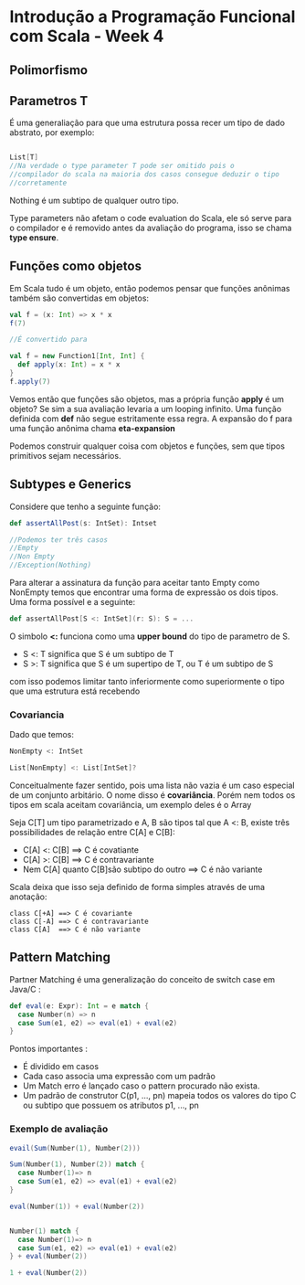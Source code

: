 # Introdução a Programação Funcional com Scala - Week 4

## Polimorfismo


## Parametros T

É uma generaliação para que uma estrutura possa recer um tipo de dado abstrato, por exemplo:

```scala

List[T]
//Na verdade o type parameter T pode ser omitido pois o
//compilador do scala na maioria dos casos consegue deduzir o tipo
//corretamente
```

Nothing é um subtipo de qualquer outro tipo.	


Type parameters não afetam o code evaluation do Scala, ele só serve para o compilador e é removido antes da avaliação do programa, isso se chama **type ensure**.

## Funções como objetos
Em Scala tudo é um objeto, então podemos pensar que funções anônimas também são convertidas em objetos:

```scala
val f = (x: Int) => x * x
f(7)

//É convertido para

val f = new Function1[Int, Int] {
  def apply(x: Int) = x * x
}
f.apply(7)
```

Vemos então que funções são objetos, mas a própria função **apply** é um objeto? Se sim a sua avaliação levaria a um looping infinito. Uma função definida com **def** não segue estritamente essa regra. A expansão do f para uma função anônima chama **eta-expansion**


Podemos construir qualquer coisa com objetos e funções, sem que tipos primitivos sejam necessários.


## Subtypes e Generics
Considere que tenho a seguinte função:

```scala
def assertAllPost(s: IntSet): Intset

//Podemos ter três casos
//Empty
//Non Empty
//Exception(Nothing)
```

Para alterar a assinatura da função para aceitar tanto Empty como NonEmpty temos que encontrar uma forma de expressão os dois tipos. Uma forma possível e a seguinte:

```scala
def assertAllPost[S <: IntSet](r: S): S = ...
```

O simbolo **<:** funciona como uma **upper bound** do tipo de parametro de S.

- S <: T significa que S é um subtipo de T
- S >: T significa que S é um supertipo de T, ou T é um subtipo de S

com isso podemos limitar tanto inferiormente como superiormente o tipo que uma estrutura está recebendo

### Covariancia
Dado que temos:

```scala
NonEmpty <: IntSet

List[NonEmpty] <: List[IntSet]?
```

Conceitualmente fazer sentido, pois uma lista não vazia é um caso especial de um conjunto arbitário. O nome disso é **covariância**. Porém nem todos os tipos em scala aceitam covariância, um exemplo deles é o Array

Seja C[T] um tipo parametrizado e A, B são tipos tal que A <: B, existe três possibilidades de relação entre C[A] e C[B]:

- C[A] <: C[B] ==> C é covatiante
- C[A] >: C[B] ==> C é contravariante
- Nem C[A] quanto C[B]são subtipo do outro ==> C é não variante

Scala deixa que isso seja definido de forma simples através de uma anotação:

```
class C[+A] ==> C é covariante
class C[-A] ==> C é contravariante
class C[A]  ==> C é não variante
```

## Pattern Matching
Partner Matching é uma generalização do conceito de switch case em Java/C :

```scala
def eval(e: Expr): Int = e match {
  case Number(n) => n
  case Sum(e1, e2) => eval(e1) + eval(e2)
}
```

Pontos importantes :
- É dividido em casos
- Cada caso associa uma expressão com um padrão
- Um Match erro é lançado caso o pattern procurado não exista.
- Um padrão de construtor C(p1, ..., pn) mapeia todos os valores do tipo C ou subtipo que possuem os atributos p1, ..., pn


### Exemplo de avaliação

```scala
evail(Sum(Number(1), Number(2)))

Sum(Number(1), Number(2)) match {
  case Number(1)=> n
  case Sum(e1, e2) => eval(e1) + eval(e2)
}

eval(Number(1)) + eval(Number(2))


Number(1) match {
  case Number(1)=> n
  case Sum(e1, e2) => eval(e1) + eval(e2)
} + eval(Number(2))

1 + eval(Number(2))
```
